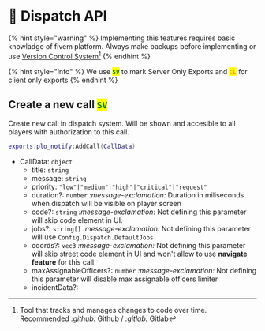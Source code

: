 # 👮 Dispatch API

{% hint style="warning" %}
Implementing this features requires basic knowladge of fivem platform. Always make backups before implementing or use [Version Control System](#user-content-fn-1)[^1]&#x20;
{% endhint %}

{% hint style="info" %}
We use <mark style="color:green;">**`SV`**</mark> to mark Server Only Exports and <mark style="color:orange;">**`CL`**</mark> for client only exports
{% endhint %}

## Create a new call  <mark style="color:green;">`SV`</mark>

Create new call in dispatch system. Will be shown and accesible to all players with authorization to this call.

```lua
exports.plo_notify:AddCall(CallData)
```

* CallData: `object`
  * title: `string`
  * message: `string`
  * priority: `"low"|"medium"|"high"|"critical"|"request"`
  * duration?: `number`  <i class="fa-message-exclamation">:message-exclamation:</i> Duration in miliseconds when dispatch will be visible on player screen
  * code?: `string`  <i class="fa-message-exclamation">:message-exclamation:</i> Not defining this parameter will skip code element in UI.
  * jobs?: `string[]`  <i class="fa-message-exclamation">:message-exclamation:</i> Not defining this parameter will use `Config.Dispatch.DefaultJobs`
  * coords?: `vec3`  <i class="fa-message-exclamation">:message-exclamation:</i> Not defining this parameter will skip street code element in UI and won't allow to use **navigate feature** for this call
  * maxAssignableOfficers?: `number`  <i class="fa-message-exclamation">:message-exclamation:</i> Not defining this parameter will disable max assignable officers limiter
  * incidentData?:&#x20;



[^1]: Tool that tracks and manages changes to code over time. Recommended <i class="fa-github">:github:</i> Github / <i class="fa-gitlab">:gitlab:</i> Gitlab
